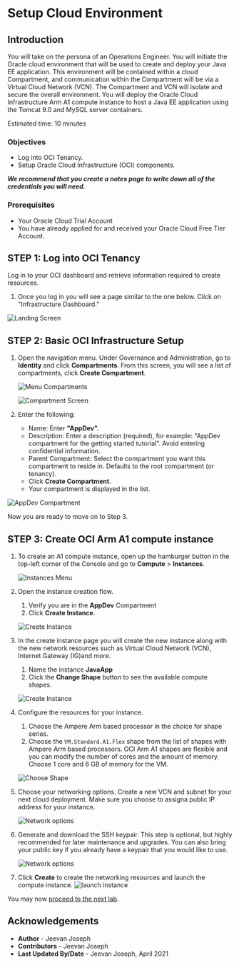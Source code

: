 # Setup Cloud Environment

## Introduction

You will take on the persona of an Operations Engineer. You will initiate the Oracle cloud environment that will be used to create and deploy your Java EE application. This environment will be contained within a cloud Compartment, and communication within the Compartment will be via a Virtual Cloud Network (VCN). The Compartment and VCN will isolate and secure the overall environment. You will deploy the Oracle Cloud Infrastructure Arm A1 compute instance to host a Java EE application using the Tomcat 9.0 and MySQL server containers.

Estimated time: 10 minutes

### Objectives

- Log into OCI Tenancy.
- Setup Oracle Cloud Infrastructure (OCI) components.  

***We recommend that you create a notes page to write down all of the credentials you will need.***

### Prerequisites

- Your Oracle Cloud Trial Account
- You have already applied for and received your Oracle Cloud Free Tier Account.

## **STEP 1:** Log into OCI Tenancy

   Log in to your OCI dashboard and retrieve information required to create resources.

1. Once you log in you will see a page similar to the one below. Click on "Infrastructure Dashboard."

  ![Landing Screen](images/landingScreen2.png " ")

## **STEP 2:** Basic OCI Infrastructure Setup

1. Open the navigation menu. Under Governance and Administration, go to **Identity** and click **Compartments**. From this screen, you will see a list of compartments, click **Create Compartment**.

   ![Menu Compartments](images/OCI-1.png " ")

   ![Compartment Screen](images/compartmentScreen.png " ")

1. Enter the following:
      - Name: Enter **"AppDev".**
      - Description: Enter a description (required), for example: "AppDev compartment for the getting started tutorial". Avoid entering confidential information.
      - Parent Compartment: Select the compartment you want this compartment to reside in. Defaults to the root compartment (or tenancy).
      - Click **Create Compartment**.
      - Your compartment is displayed in the list.

  ![AppDev Compartment](images/compartment-create.png " ")

Now you are ready to move on to Step 3.

## **STEP 3:** Create OCI Arm A1 compute instance

1. To create an A1 compute instance, open up the hamburger button in the top-left corner of the Console and go to **Compute** >   **Instances**.

   ![Instances Menu](images/01_nav_instances.png " ")

1. Open the  instance creation flow.
   1. Verify you are in the **AppDev** Compartment 
   1. Click **Create Instance**.

   ![Create Instance](images/02_create_instance.png " ")

1. In the create instance page you will create the new instance along with the new network resources such as Virtual Cloud Network (VCN), Internet Gateway (IG)and more. 
   1. Name the instance  **JavaApp** 
   1. Click the **Change Shape** button to see the available compute shapes.

   ![ Create Instance](images/03_create_instance02.png " ")
   
1. Configure the resources for your instance. 
   1. Choose the Ampere Arm based processor in the choice for shape series. 
   1. Choose the `VM.Standard.A1.Flex` shape from the list of shapes with Ampere Arm based processors. OCI Arm A1 shapes are flexible and you can modify the number of cores and the amount of memory. Choose 1 core and 6 GB of memory for the VM.

   ![ Choose Shape](images/04_create_instance03.png " ")
   

1. Choose your networking options. Create a new VCN and subnet for your next cloud deployment. Make sure you choose to assigna public IP address for your instance. 

   ![Network options](images/05_create_instance04.png " ")

1. Generate and download the SSH keypair. This step is optional, but highly recommended for later maintenance and upgrades. You can also bring your public key if you already have a keypair that you would like to use. 

   ![Network options](images/06_create_instance05.png " ")

1. Click **Create** to create the networking resources and launch the compute instance.
   ![launch instance](images/07_create_instance06.png " ")

You may now [proceed to the next lab](#next).

## Acknowledgements

- **Author** - Jeevan Joseph
- **Contributors** -  Jeevan Joseph
- **Last Updated By/Date** - Jeevan Joseph, April 2021
